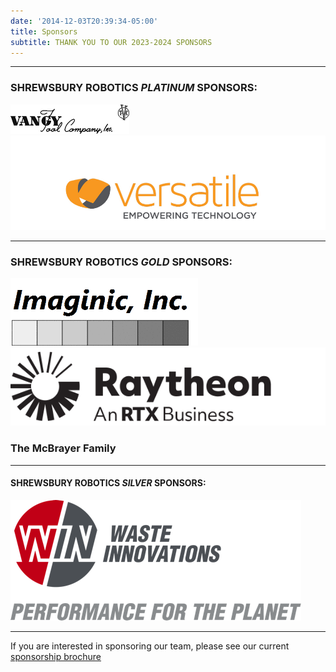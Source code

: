 ```yaml
---
date: '2014-12-03T20:39:34-05:00'
title: Sponsors
subtitle: THANK YOU TO OUR 2023-2024 SPONSORS
---
```


---

### SHREWSBURY ROBOTICS *PLATINUM* SPONSORS:

[![Vangytool](Vangytool.png)](http://www.vangytool.com/)
[![Versatile Communications logo](Versatile.jpg)](https://www.weareversatile.com/)

---

### SHREWSBURY ROBOTICS *GOLD* SPONSORS:

[![Imaginic, Inc](Imaginic.gif)](http://www.imaginic.com/)
[![Raytheon](raytheon.svg)](https://www.rtx.com/)

### The McBrayer Family

---

#### SHREWSBURY ROBOTICS *SILVER* SPONSORS:

[![Win Waste](Win-Waste-Innovations.png)](https://www.win-waste.com/)

---

If you are interested in sponsoring our team, please see our current [sponsorship brochure](Sponsorship-Brochure2022.pdf)

